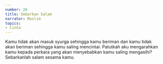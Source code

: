 ```yaml
---
number: 26
title: Sebarkan Salam
narrator: Muslim
topics:
- Cinta
---
```


Kamu tidak akan masuk syurga sehingga kamu beriman dan kamu tidak akan beriman sehingga kamu saling mencintai. Patutkah aku mengarahkan kamu kepada perkara yang akan menyebabkan kamu saling mengasihi? Sebarkanlah salam sesama kamu.
